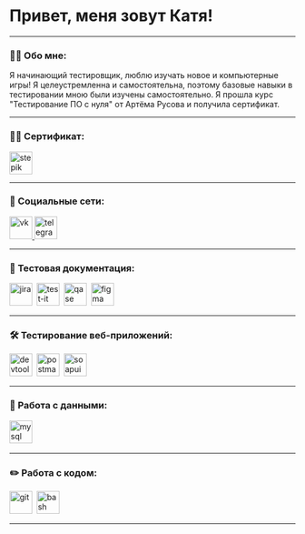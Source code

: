 # Привет, меня зовут Катя!

---

### 👨‍💻 Обо мне:

Я начинающий тестировщик, люблю изучать новое и компьютерные игры! Я целеустремленна и самостоятельна, поэтому базовые навыки в тестировании мною были изучены самостоятельно. Я прошла курс "Тестирование ПО с нуля" от Артёма Русова и получила сертификат.

---

### 👩‍🎓 Сертификат:
<div id="badges">
	<a href ="https://stepik.org/cert/2584643" target="_blank">
		<img src="https://www.lingoapp.com/74517/a/frontify-concept-1-1K6KXY?asset_token=DiiYgHR4VaQ3Jsmgb9H1XwXLedX5l_iuoQkjkGjGF4s&v=0" width="40" height="40" alt="stepik" />
		</a>


---

### 🤝 Социальные сети:

<div id="badges">
    <a href="https://vk.com/97hotgirl/" target="_blank">
      <img src="https://img.icons8.com/?size=100&id=13977&format=png&color=000000" width="40" height="40" alt="vk" />
    </a>
    <a href="https://t.me/ekaterina_lost" target="_blank">
      <img src="https://cdn-icons-png.flaticon.com/512/2111/2111646.png" width="40" height="40" alt="telegram" />
    </a>
  </div>
  
  ---
  
  ### 📁 Тестовая документация:
  
  <div>
  <img src="https://cdn.jsdelivr.net/gh/devicons/devicon/icons/jira/jira-original.svg" title="jira" alt="jira" width="40" height="40"/>&nbsp
  <img src="https://docs.testit.software/images/testit_logo_icon_blue.png" title="test-it" alt="test-it" width="40" height="40"/>&nbsp
  <img src="https://luna1.co/eb0187.png" title="qase" alt="qase" width="40" height="40"/>&nbsp
  <img src="https://cdn.jsdelivr.net/gh/devicons/devicon/icons/figma/figma-original.svg" title="figma" alt="figma" width="40" height="40"/>&nbsp
</div>

---

### 🛠 Тестирование веб-приложений:

<div>
  <img src="https://d33wubrfki0l68.cloudfront.net/38b5c953a4667366685d55db55d057c86db1fc54/a0fdc/static/acae6b24d940347661ca901ea07f47c1/chrome-dev-logo-icon.png" title="devtools" alt="devtools" width="40" height="40"/>&nbsp
  <img src="https://seeklogo.com/images/P/postman-logo-0087CA0D15-seeklogo.com.png" title="postman" alt="postman" width="40" height="40"/>&nbsp
  <img src="https://static0.smartbear.co/smartbearbrand/media/images/home/soapui-icon.svg" title="soapui" alt="soapui" width="40" height="40"/>&nbsp
</div>

---

### 💾 Работа с данными:

<div>
  <img src="https://cdn.jsdelivr.net/gh/devicons/devicon/icons/mysql/mysql-original.svg" title="mysql" alt="mysql" width="40" height="40"/>&nbsp
</div>

---

### ✏️ Работа с кодом:

<div>
  <img src="https://cdn.jsdelivr.net/gh/devicons/devicon/icons/git/git-original.svg" title="git" alt="git" width="40" height="40"/>&nbsp
  <img src="https://upload.wikimedia.org/wikipedia/commons/thumb/4/4b/Bash_Logo_Colored.svg/1024px-Bash_Logo_Colored.svg.png?20180723054350" title="bash" alt="bash" width="40" height="40"/>&nbsp
  
</div>

---